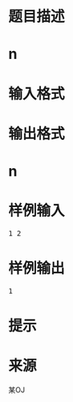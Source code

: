 

# 题目描述



# n



# 输入格式



# 输出格式



# n



# 样例输入


<pre>1 2</pre>

# 样例输出


<pre>1</pre>

# 提示



# 来源


<p>
某OJ
</p>
